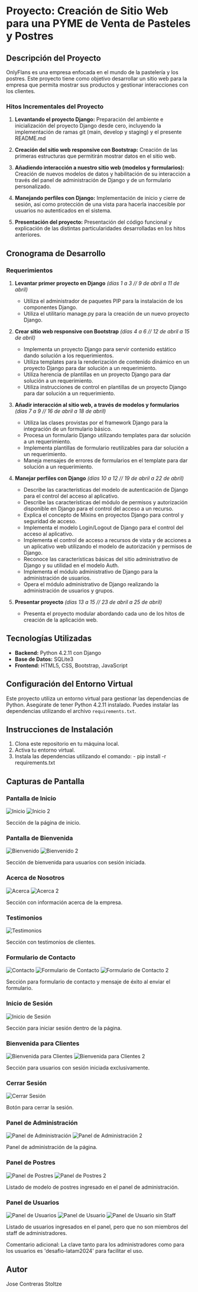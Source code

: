 
# Proyecto: Creación de Sitio Web para una PYME de Venta de Pasteles y Postres

## Descripción del Proyecto

OnlyFlans es una empresa enfocada en el mundo de la pastelería y los postres. Este proyecto tiene como objetivo desarrollar un sitio web para la empresa que permita mostrar sus productos y gestionar interacciones con los clientes.

### Hitos Incrementales del Proyecto

1. **Levantando el proyecto Django:** Preparación del ambiente e inicialización del proyecto Django desde cero, incluyendo la implementación de ramas git (main, develop y staging) y el presente README.md
  
2. **Creación del sitio web responsive con Bootstrap:** Creación de las primeras estructuras que permitirán mostrar datos en el sitio web.

3. **Añadiendo interacción a nuestro sitio web (modelos y formularios):** Creación de nuevos modelos de datos y habilitación de su interacción a través del panel de administración de Django y de un formulario personalizado.

4. **Manejando perfiles con Django:** Implementación de inicio y cierre de sesión, así como protección de una vista para hacerla inaccesible por usuarios no autenticados en el sistema.

5. **Presentación del proyecto:** Presentación del código funcional y explicación de las distintas particularidades desarrolladas en los hitos anteriores.

## Cronograma de Desarrollo

### Requerimientos

1. **Levantar primer proyecto en Django** *(días 1 a 3      //      9 de abril a 11 de abril)*
    - Utiliza el administrador de paquetes PIP para la instalación de los componentes Django.
    - Utiliza el utilitario manage.py para la creación de un nuevo proyecto Django.

2. **Crear sitio web responsive con Bootstrap** *(días 4 a 6        //      12 de abril a 15 de abril)*
    - Implementa un proyecto Django para servir contenido estático dando solución a los requerimientos.
    - Utiliza templates para la renderización de contenido dinámico en un proyecto Django para dar solución a un requerimiento.
    - Utiliza herencia de plantillas en un proyecto Django para dar solución a un requerimiento.
    - Utiliza instrucciones de control en plantillas de un proyecto Django para dar solución a un requerimiento.

3. **Añadir interacción al sitio web, a través de modelos y formularios** *(días 7 a 9      //      16 de abril a 18 de abril)*
    - Utiliza las clases provistas por el framework Django para la integración de un formulario básico.
    - Procesa un formulario Django utilizando templates para dar solución a un requerimiento.
    - Implementa plantillas de formulario reutilizables para dar solución a un requerimiento.
    - Maneja mensajes de errores de formularios en el template para dar solución a un requerimiento.

4. **Manejar perfiles con Django** *(días 10 a 12       //      19 de abril a 22 de abril)*
    - Describe las características del modelo de autenticación de Django para el control del acceso al aplicativo.
    - Describe las características del módulo de permisos y autorización disponible en Django para el control del acceso a un recurso.
    - Explica el concepto de Mixins en proyectos Django para control y seguridad de acceso.
    - Implementa el modelo Login/Logout de Django para el control del acceso al aplicativo.
    - Implementa el control de acceso a recursos de vista y de acciones a un aplicativo web utilizando el modelo de autorización y permisos de Django.
    - Reconoce las características básicas del sitio administrativo de Django y su utilidad en el modelo Auth.
    - Implementa el módulo administrativo de Django para la administración de usuarios.
    - Opera el módulo administrativo de Django realizando la administración de usuarios y grupos.

5. **Presentar proyecto** *(días 13 a 15        //      23 de abril a 25 de abril)*
    - Presenta el proyecto modular abordando cada uno de los hitos de creación de la aplicación web.

## Tecnologías Utilizadas

- **Backend:** Python 4.2.11 con Django
- **Base de Datos:** SQLite3
- **Frontend:** HTML5, CSS, Bootstrap, JavaScript

## Configuración del Entorno Virtual

Este proyecto utiliza un entorno virtual para gestionar las dependencias de Python. Asegúrate de tener Python 4.2.11 instalado. Puedes instalar las dependencias utilizando el archivo `requirements.txt`.

## Instrucciones de Instalación

1. Clona este repositorio en tu máquina local.
2. Activa tu entorno virtual.
3. Instala las dependencias utilizando el comando: - pip install -r requirements.txt

## Capturas de Pantalla

### Pantalla de Inicio

![Inicio](screenshots/inicio.jpg)
![Inicio 2](screenshots/inicio2.jpg)

Sección de la página de inicio.

### Pantalla de Bienvenida

![Bienvenido](screenshots/bienvenido.jpg)
![Bienvenido 2](screenshots/bienvenido2.jpg)

Sección de bienvenida para usuarios con sesión iniciada.

### Acerca de Nosotros

![Acerca](screenshots/acerca.jpg)
![Acerca 2](screenshots/acerca2.jpg)

Sección con información acerca de la empresa.

### Testimonios

![Testimonios](screenshots/testimonios.jpg)

Sección con testimonios de clientes.

### Formulario de Contacto

![Contacto](screenshots/contacto.jpg)
![Formulario de Contacto](screenshots/formulario_contacto.jpg)
![Formulario de Contacto 2](screenshots/formulario_contacto2.jpg)

Sección para formulario de contacto y mensaje de éxito al enviar el formulario.

### Inicio de Sesión

![Inicio de Sesión](screenshots/inicio_sesion.jpg)

Sección para iniciar sesión dentro de la página.

### Bienvenida para Clientes

![Bienvenida para Clientes](screenshots/bienvenida_cliente.jpg)
![Bienvenida para Clientes 2](screenshots/bienvenida_cliente2.jpg)

Sección para usuarios con sesión iniciada exclusivamente.

### Cerrar Sesión

![Cerrar Sesión](screenshots/cerrar_sesion.jpg)

Botón para cerrar la sesión.

### Panel de Administración

![Panel de Administración](screenshots/admin_panel.jpg)
![Panel de Administración 2](screenshots/admin_panel2.jpg)

Panel de administración de la página.

### Panel de Postres

![Panel de Postres](screenshots/panel_postres.jpg)
![Panel de Postres 2](screenshots/panel_postres2.jpg)

Listado de modelo de postres ingresado en el panel de administración.

### Panel de Usuarios

![Panel de Usuarios](screenshots/panel_usuarios.jpg)
![Panel de Usuario](screenshots/panel_usuario.jpg)
![Panel de Usuario sin Staff](screenshots/panel_usuario_nostaff.jpg)

Listado de usuarios ingresados en el panel, pero que no son miembros del staff de administradores.

Comentario adicional: La clave tanto para los administradores como para los usuarios es 'desafio-latam2024' para facilitar el uso.

## Autor

Jose Contreras Stoltze
